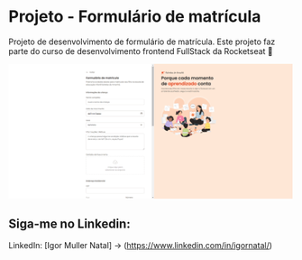 # Projeto - Formulário de matrícula

Projeto de desenvolvimento de formulário de matrícula. Este projeto faz parte do curso de desenvolvimento frontend FullStack da Rocketseat 🚀

![Screenshot do Formulário](/assets/view_form_matricula.png) 


##  Siga-me no Linkedin:

LinkedIn: [Igor Muller Natal] -> (https://www.linkedin.com/in/igornatal/)